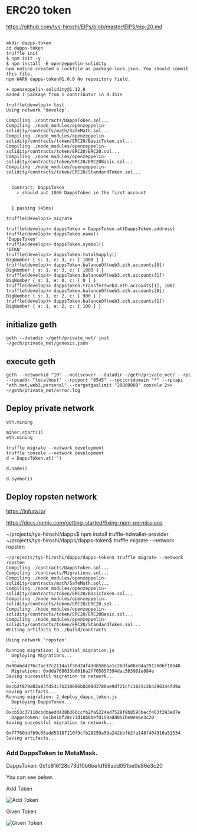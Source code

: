 # ERC20 token

https://github.com/tys-hiroshi/EIPs/blob/master/EIPS/eip-20.md

## 

```
mkdir dapps-token
cd dapps-token
truffle init
$ npm init -y
$ npm install -E openzeppelin-solidity
npm notice created a lockfile as package-lock.json. You should commit this file.
npm WARN dapps-token@1.0.0 No repository field.

+ openzeppelin-solidity@1.12.0
added 1 package from 1 contributor in 0.351s
```

```
truffle(develop)> test
Using network 'develop'.

Compiling ./contracts/DappsToken.sol...
Compiling ./node_modules/openzeppelin-solidity/contracts/math/SafeMath.sol...
Compiling ./node_modules/openzeppelin-solidity/contracts/token/ERC20/BasicToken.sol...
Compiling ./node_modules/openzeppelin-solidity/contracts/token/ERC20/ERC20.sol...
Compiling ./node_modules/openzeppelin-solidity/contracts/token/ERC20/ERC20Basic.sol...
Compiling ./node_modules/openzeppelin-solidity/contracts/token/ERC20/StandardToken.sol...


  Contract: DappsToken
    ✓ should put 1000 DappsToken in the first account


  1 passing (45ms)

truffle(develop)> migrate

truffle(develop)> dappsToken = DappsToken.at(DappsToken.address)
truffle(develop)> dappsToken.name()
'DappsToken'
truffle(develop)> dappsToken.symbol()
'DTKN'
truffle(develop)> dappsToken.totalSupply()
BigNumber { s: 1, e: 3, c: [ 1000 ] }
truffle(develop)> dappsToken.balanceOf(web3.eth.accounts[0])
BigNumber { s: 1, e: 3, c: [ 1000 ] }
truffle(develop)> dappsToken.balanceOf(web3.eth.accounts[1])
BigNumber { s: 1, e: 0, c: [ 0 ] }
truffle(develop)> dappsToken.transfer(web3.eth.accounts[1], 100)
truffle(develop)> dappsToken.balanceOf(web3.eth.accounts[0])
BigNumber { s: 1, e: 2, c: [ 900 ] }
truffle(develop)> dappsToken.balanceOf(web3.eth.accounts[1])
BigNumber { s: 1, e: 2, c: [ 100 ] }

```

## initialize geth

```
geth --datadir ~/geth/private_net/ init ~/geth/private_net/genesis.json
```

## execute geth

```
geth --networkid "10" --nodiscover --datadir ~/geth/private_net/ --rpc --rpcaddr "localhost" --rpcport "8545" --rpccorsdomain "*" --rpcapi "eth,net,web3,personal" --targetgaslimit "20000000" console 2>> ~/geth/private_net/error.log
```

## Deploy private network

```
eth.mining
```

```
miner.start(1)
eth.mining
```

```
truffle migrate --network development
truffle console --network development
d = DappsToken.at('')

d.name()

d.symbol()
```

## Deploy ropsten network

https://infura.io/

https://docs.npmjs.com/getting-started/fixing-npm-permissions

~/projects/tys-hiroshi/dapps$ npm install truffle-hdwallet-provider
~/projects/tys-hiroshi/dapps/dapps-token$ truffle migrate --network ropsten

```
~/projects/tys-hiroshi/dapps/dapps-token$ truffle migrate --network ropsten
Compiling ./contracts/DappsToken.sol...
Compiling ./contracts/Migrations.sol...
Compiling ./node_modules/openzeppelin-solidity/contracts/math/SafeMath.sol...
Compiling ./node_modules/openzeppelin-solidity/contracts/token/ERC20/BasicToken.sol...
Compiling ./node_modules/openzeppelin-solidity/contracts/token/ERC20/ERC20.sol...
Compiling ./node_modules/openzeppelin-solidity/contracts/token/ERC20/ERC20Basic.sol...
Compiling ./node_modules/openzeppelin-solidity/contracts/token/ERC20/StandardToken.sol...
Writing artifacts to ./build/contracts

Using network 'ropsten'.

Running migration: 1_initial_migration.js
  Deploying Migrations...
  ... 0x00abd4776c7ae37c2114a1f30d24f43db586aa1c26dfa08e84a2912606f10640
  Migrations: 0xdda768633b8616a2f705857394dac563981e884e
Saving successful migration to network...
  ... 0xcb2f879d82a93fd54c7b210696b0208d3780ae9df21cfc1821c2b4296344fd9a
Saving artifacts...
Running migration: 2_deploy_dapps_token.js
  Deploying DappsToken...
  ... 0xcb53c37110cbdbaedd428b366ccfb2fa5224ed7528f8b8595becf463f293e07e
  DappsToken: 0x1b916f28c73d10b6befd159add051be0e86e3c20
Saving successful migration to network...
  ... 0x77760ddfb9c65add58187110f9cfb28259a59a242bbfb2fa148f404316a51534
Saving artifacts...
```

### Add DappsToken to MetaMask.

DappsToken: 0x1b916f28c73d10b6befd159add051be0e86e3c20

You can see below.

Add Token

![Add Token](https://github.com/tys-hiroshi/dapps/blob/master/dapps-token_img/Screenshot%20from%202018-10-07%2016-24-53.jpg)

Given Token

![Given Token](https://github.com/tys-hiroshi/dapps/blob/master/dapps-token_img/Screenshot%20from%202018-10-07%2016-25-22.jpg)


